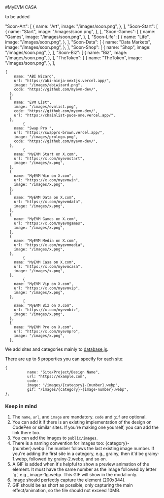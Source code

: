 #MyEVM CASA

to be added

   "Soon-Art": [
      {
        name: "Art",
        image: "/images/soon.png",
      },
    ],
    "Soon-Start": [
      {
        name: "Start",
        image: "/images/soon.png",
      },
    ],
    "Soon-Games": [
      {
        name: "Games",
        image: "/images/soon.png",
      },
    ],
    "Soon-Life": [
      {
        name: "Life",
        image: "/images/soon.png",
      },
    ],
    "Soon-Data": [
      {
        name: "Data Markets",
        image: "/images/soon.png",
      },
    ],
    "Soon-Shop": [
      {
        name: "Shop",
        image: "/images/soon.png",
      },
    ],
    "Soon-Biz": [
      {
        name: "Biz",
        image: "/images/soon.png",
      },
    ],
        "TheToken": [
      {
        name: "TheToken",
        image: "/images/soon.png",
      },
    ],

    {
        name: "ABI Wizard",
        url: "https://abi-ninja-nextjs.vercel.app/",
        image: "/images/abiwizard.png",
        code: "https://github.com/myevm-dev/",
      },
      {
        name: "EVM List",
        image: "/images/evmlist.png",
        code: "https://github.com/myevm-dev/",
        url: "https://chainlist-puce-one.vercel.app/",
      },
            {
        name: "Swap Pro ",
        url: "https://swappro-brown.vercel.app/",
        image: "/images/prologo.png",
        code: "https://github.com/myevm-dev/",
      },
            {
        name: "MyEVM Start on X.com",
        url: "https://x.com/myevmstart",
        image: "/images/x.png",
      },
      {
        name: "MyEVM Win on X.com",
        url: "https://x.com/myevmwin",
        image: "/images/x.png",
      },
      {
        name: "MyEVM Data on X.com",
        url: "https://x.com/myevmdata",
        image: "/images/x.png",
      },
      {
        name: "MyEVM Games on X.com",
        url: "https://x.com/myevmgames",
        image: "/images/x.png",
      },
      {
        name: "MyEVM Media on X.com",
        url: "https://x.com/myevmmedia",
        image: "/images/x.png",
      },
            {
        name: "MyEVM Casa on X.com",
        url: "https://x.com/myevmcasa",
        image: "/images/x.png",
      },
            {
        name: "MyEVM Vip on X.com",
        url: "https://x.com/myevmvip",
        image: "/images/x.png",
      },
            {
        name: "MyEVM Biz on X.com",
        url: "https://x.com/myevmbiz",
        image: "/images/x.png",
      },
      {
        name: "MyEVM Pro on X.com",
        url: "https://x.com/myevmpro",
        image: "/images/x.png",
      },

We add sites and categories mainly to [database.js](src/database.js). 

There are up to 5 properties you can specify for each site: 

```
{
          name: "Site/Project/Design Name",
          url: "https://example.com",
          code: 
          image: "/images/{category}-{number}.webp",
          gif: "/images/{category}-{image-number}.webp",
},
```

### Keep in mind
1. The `name`, `url`, and `image` are mandatory. `code` and `gif` are optional. 
2. You can add it if there is an existing implementation of the design on CodePen or similar sites. If you're making one yourself, you can add the link there too.
3. You can add the images to `public/images`. 
4. There is a naming convention for images too: {category}-{number}.webp
The number follows the last existing image number. If you're adding the first site in a category, e.g., grainy, then it'd be grainy-1.webp, followed by grainy-2.webp, and so on.
5. A GIF is added when it's helpful to show a preview animation of the element. It must have the same number as the image followed by letter 'g', e.g., image-1g.webp. This GIF will show in the modal only.
6. Image should perfectly capture the element (200x344).
7. GIF should be as short as possible, only capturing the main effect/animation, so the file should not exceed 10MB.

